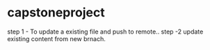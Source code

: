 # capstoneproject
step 1 - To update a existing file and push to remote..
step -2 update existing content from new brnach.